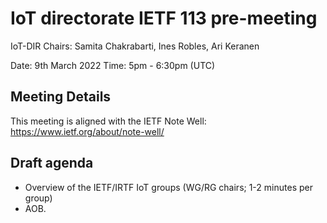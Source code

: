 # IoT directorate IETF 113 pre-meeting 

IoT-DIR Chairs: Samita Chakrabarti, Ines Robles, Ari Keranen


Date: 9th March 2022
Time: 5pm - 6:30pm (UTC)

## Meeting Details 




This meeting is aligned with the IETF Note Well: https://www.ietf.org/about/note-well/

## Draft agenda

* Overview of the IETF/IRTF IoT groups (WG/RG chairs; 1-2 minutes per group)
* AOB. 
